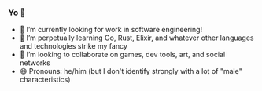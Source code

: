 ### Yo 👋

- 🔭 I’m currently looking for work in software engineering!
- 🌱 I’m perpetually learning Go, Rust, Elixir, and whatever other languages and technologies strike my fancy
- 👯 I’m looking to collaborate on games, dev tools, art, and social networks
- 😄 Pronouns: he/him (but I don't identify strongly with a lot of "male" characteristics)


<!--
**highb/highb** is a ✨ _special_ ✨ repository because its `README.md` (this file) appears on your GitHub profile.

Here are some ideas to get you started:

- 🔭 I’m currently working on ...
- 🌱 I’m currently learning ...
- 👯 I’m looking to collaborate on ...
- 🤔 I’m looking for help with ...
- 💬 Ask me about ...
- 📫 How to reach me: ...
- 😄 Pronouns: ...
- ⚡ Fun fact: ...
-->
